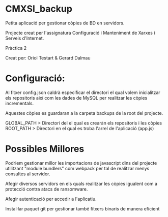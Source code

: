 # CMXSI_backup

Petita aplicació per gestionar còpies de BD en servidors. 

Projecte creat per l'assignatura Configuració i Manteniment de Xarxes i Serveis d'Internet.

Pràctica 2

Creat per: Oriol Testart & Gerard Dalmau

# Configuració:

Al fitxer config.json caldrà especificar el directori el qual volem inicialitzar els repositoris així com
les dades de MySQL per realitzar les còpies incrementals.

Aquestes còpies es guardaran a la carpeta backups de la root del projecte.

GLOBAL_PATH > Directori del el qual es crearàn els repositoris i les còpies
ROOT_PATH > Directori en el qual es troba l'arrel de l'aplicació (app.js)

# Possibles Millores

Podriem gestionar millor les importacions de javascript dins del projecte utilitzant "module bundlers" com webpack
per tal de realitzar menys consultes al servidor.

Afegir diversos servidors en els quals realitzar les còpies igualent com a protecció contra atacs de ransomware.

Afegir autenticació per accedir a l'aplicatiu.

Instal·lar paquet git per gestionar també fitxers binaris de manera eficient
